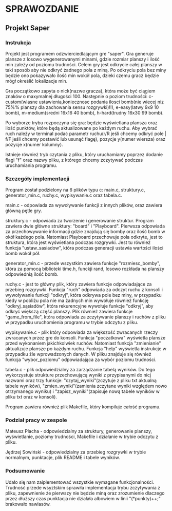# SPRAWOZDANIE
## Projekt Saper

### Instrukcja
Projekt jest programem odzwierciedlającym gre "saper". Gra generuje plansze z losowo wygenerowanymi minami, gdzie rozmiar planszy i ilość min zależy od poziomu trudności. Celem gry jest odkrycie całej planszy w taki sposób aby nie odkryć żadnego pola z miną. Po odkryciu pola bez miny będzie ono pokazywało ilość min wokół pola, dzieki czemu gracz będzie mógł określić lokalizacje min.

Gra początkowo zapyta o nick(nazwe gracza), która może być ciągiem znaków o maxymalnej długości 100. Następnie o poziom trudności: c-custom(wlasne ustawienia,koniecznosc podania ilosci bomb(nie wiecej niz 75%% planszy dla zachowania sensu rozgrywki)!!), e-easy(latwy 9x9 10 bomb), m-medium(sredni 16x16 40 bomb), h-hard(trudny 16x30 99 bomb).

Po wyborze trybu rozpoczyna się gra: będzie wyświetlana plansza oraz ilość punktów, które będą aktualizowane po każdym ruchu. Aby wybrać ruch należy w terminal podać parametr ruchu(r/R jeśli chcemy odkryć pole | f/F jeśli chcemy postawić lub usunąć flagę), pozycje y(numer wiersza) oraz pozycje x(numer kolumny). 

Istnieje również tryb czytania z pliku, który uruchamiamy poprzez dodanie flagi "f" oraz nazwy pliku, z którego chcemy zczytywać podczas uruchamiania programu.

### Szczegóły implementacji
Program został podzielony na 6 plików typu c: main.c, struktury.c, generator_min.c, ruchy.c, wypisywanie.c oraz tabela.c.

main.c - odpowiada za wywoływanie funkcji z innych plików, oraz zawiera główną pętle gry.

struktury.c - odpowiada za tworzenie i generowanie struktur. Program zawiera dwie główne struktury: "board" i "Playboard". Pierwsza odpowiada za przechowywanie informacji gdzie znajdują się bomby oraz ilość bomb w okół każdego pola. Natomiast Playboard przechowuje pola odkryte, jest to struktura, która jest wyświetlana podczas rozgrywki. Jest tu również funkcja "ustaw_sasiadow", która podczas generacji ustawia wartości ilości bomb wokół pół.

generator_min.c - przede wszystkim zawiera funkcje "rozmiesc_bomby", która za pomocą biblioteki time.h, funckji rand, losowo rozkłada na planszy odpowiednią ilość bomb.

ruchy.c - jest to główny plik, który zawiera funkcje odpowiadające za przebieg rozgrywki. Funkcja "ruch" odpowiada za odczyt ruchu z konsoli i wywoływanie funkcji "odkryj", która odkrywa pole bez miny, w przypadku kiedy w pobliżu pola nie ma żadnych min wywołuje również funkcję "odkryj_sąsiadów", która rekurencyjne wywołuje funkcje "odkryj", aby odkryć większą część planszy. Plik również zawiera funkcje "game_from_file", która odpowiada za zczytywanie planszy i ruchów z pliku w przypadku uruchomienia programu w trybie odczytu z pliku.

wypisywanie.c - plik który odpowiada za większość zwracanych rzeczy zwracanych przez gre do konsoli. Funkcja "poczatkowa" wyświetla plansze przed wykonaniem jakichkolwiek ruchów. Natomiast funkcja "zmienianie" aktualizuje plansze po każdym ruchu. Funkcja "help" wyświetla instrukcje w przypadku źle wprowadzonych danych. W pliku znajduje się również funkcja "wybor_poziomu" odpowiadająca za wybór poziomu trudności.

tabela.c - plik odpowiedzialny za zarządzanie tabelą wyników. Do tego wykorzystuje strukture przechowującą wyniki z przypisanymi do nicj nazwami oraz trzy funkcje: "czytaj_wyniki"(zczytuje z pliku txt aktualną tabele wyników), "zmien_wyniki"(zamienia zczytane wyniki względem nowo otrzymanego wyniku) i "zapisz_wyniki"(zapisuje nową tabele wyników w pliku txt oraz w konsoli).

Program zawiera również plik Makefile, który kompiluje całość programu.

### Podział pracy w zespole
Mateusz Placha - odpowiedzialny za struktury, generowanie planszy, wyświetlanie, poziomy trudności, Makefile i działanie w trybie odczytu z pliku.

Jędrzej Sowiński - odpowiedzialny za przebieg rozgrywki w trybie normalnym, punktacje, plik README i tabele wyników.

### Podsumowanie 
Udało się nam zaiplementować wszystkie wymagane funkcjonalności. Trudność przede wsyztskim sprawiła implementacja trybu zczytywania z pliku, zapewnienie że pierwszy nie będzie miną oraz zrozumienie dlaczego przez dłuższy czas punktacja nie działała albowiem w linii "(*punkty)++;" brakowało nawiasów.
